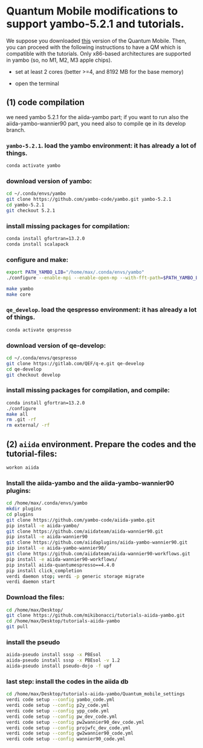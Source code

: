 # Quantum Mobile modifications to support yambo-5.2.1 and tutorials.

We suppose you downloaded [this](https://quantum-mobile.readthedocs.io/en/latest/releases/versions/23.04.03.html) version of the Quantum Mobile. 
Then, you can proceed with the following instructions to have a QM which is compatible with the tutorials.
Only x86-based architectures are supported in yambo (so, no M1, M2, M3 apple chips).

- set at least 2 cores (better >=4, and 8192 MB for the base memory)

- open the terminal

## (1) code compilation

we need yambo 5.2.1 for the aiida-yambo part; if you want to run also the
aiida-yambo-wannier90 part, you need also to compile qe in its develop branch.

### `yambo-5.2.1`. load the yambo environment: it has already a lot of things.
```bash
conda activate yambo
```

### download version of yambo:
```bash
cd ~/.conda/envs/yambo
git clone https://github.com/yambo-code/yambo.git yambo-5.2.1
cd yambo-5.2.1
git checkout 5.2.1
```

### install missing packages for compilation:
```bash
conda install gfortran=13.2.0
conda install scalapack
```

### configure and make:
```bash
export PATH_YAMBO_LIB="/home/max/.conda/envs/yambo"
./configure --enable-mpi --enable-open-mp --with-fft-path=$PATH_YAMBO_LIB --with-hdf5-path=$PATH_YAMBO_LIB --with-netcdf-path=$PATH_YAMBO_LIB --with-netcdff-path=$PATH_YAMBO_LIB --disable-hdf5-par-io --with-libxc-path=$PATH_YAMBO_LIB --with-scalapack-libs=$PATH_YAMBO_LIB/lib/libscalapack.so --with-blacs-libs=$PATH_YAMBO_LIB/lib/libscalapack.so --enable-par-linalg

make yambo
make core
```

### `qe_develop`. load the qespresso environment: it has already a lot of things.
```bash
conda activate qespresso
```

### download version of qe-develop:
```bash
cd ~/.conda/envs/qespresso
git clone https://gitlab.com/QEF/q-e.git qe-develop
cd qe-develop
git checkout develop
```

### install missing packages for compilation, and compile:
```bash
conda install gfortran=13.2.0
./configure
make all
rm .git -rf
rm external/ -rf
```

## (2) `aiida` environment. Prepare the codes and the tutorial-files:

```bash
workon aiida
```
### Install the aiida-yambo and the aiida-yambo-wannier90 plugins:
```bash
cd /home/max/.conda/envs/yambo
mkdir plugins
cd plugins
git clone https://github.com/yambo-code/aiida-yambo.git
pip install -e aiida-yambo/
git clone https://github.com/aiidateam/aiida-wannier90.git
pip install -e aiida-wannier90
git clone https://github.com/aiidaplugins/aiida-yambo-wannier90.git
pip install -e aiida-yambo-wannier90/
git clone https://github.com/aiidateam/aiida-wannier90-workflows.git
pip install -e aiida-wannier90-workflows/
pip install aiida-quantumespresso==4.4.0
pip install click_completion
verdi daemon stop; verdi -p generic storage migrate
verdi daemon start
```

### Download the files:
```bash
cd /home/max/Desktop/
git clone https://github.com/mikibonacci/tutorials-aiida-yambo.git
cd /home/max/Desktop/tutorials-aiida-yambo
git pull
```

### install the pseudo

```bash
aiida-pseudo install sssp -x PBEsol
aiida-pseudo install sssp -x PBEsol -v 1.2
aiida-pseudo install pseudo-dojo -f upf
```

### last step: install the codes in the aiida db

```bash
cd /home/max/Desktop/tutorials-aiida-yambo/Quantum_mobile_settings
verdi code setup --config yambo_code.yml
verdi code setup --config p2y_code.yml
verdi code setup --config ypp_code.yml
verdi code setup --config pw_dev_code.yml
verdi code setup --config pw2wannier90_dev_code.yml
verdi code setup --config projwfc_dev_code.yml
verdi code setup --config gw2wannier90_code.yml
verdi code setup --config wannier90_code.yml
```

